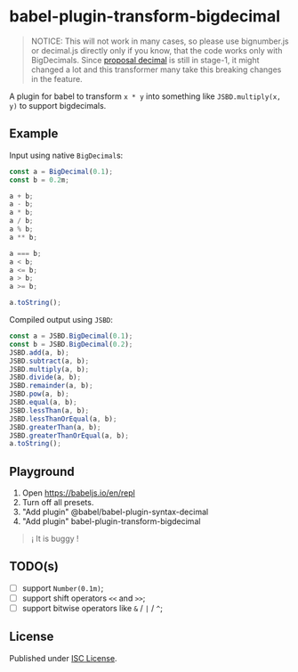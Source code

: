 # babel-plugin-transform-bigdecimal

> NOTICE: This will not work in many cases, so please use bignumber.js or decimal.js directly only if you know, that the code works only with BigDecimals. Since [proposal decimal](https://github.com/tc39/proposal-decimal) is still in stage-1, it might changed a lot and this transformer many take this breaking changes in the feature.

A plugin for babel to transform `x * y` into something like `JSBD.multiply(x, y)` to support bigdecimals.

## Example

Input using native `BigDecimal`s:

```js
const a = BigDecimal(0.1);
const b = 0.2m;

a + b;
a - b;
a * b;
a / b;
a % b;
a ** b;

a === b;
a < b;
a <= b;
a > b;
a >= b;

a.toString();
```

Compiled output using `JSBD`:

```js
const a = JSBD.BigDecimal(0.1);
const b = JSBD.BigDecimal(0.2);
JSBD.add(a, b);
JSBD.subtract(a, b);
JSBD.multiply(a, b);
JSBD.divide(a, b);
JSBD.remainder(a, b);
JSBD.pow(a, b);
JSBD.equal(a, b);
JSBD.lessThan(a, b);
JSBD.lessThanOrEqual(a, b);
JSBD.greaterThan(a, b);
JSBD.greaterThanOrEqual(a, b);
a.toString();
```

## Playground

1. Open https://babeljs.io/en/repl
2. Turn off all presets.
3. "Add plugin" @babel/babel-plugin-syntax-decimal
4. "Add plugin" babel-plugin-transform-bigdecimal

> ¡ It is buggy !

## TODO(s)

- [ ] support `Number(0.1m)`;
- [ ] support shift operators `<<` and `>>`;
- [ ] support bitwise operators like `&` / `|` / `^`;

## License

Published under [ISC License](LICENSE).
